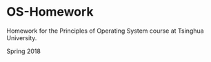 # OS-Homework
Homework for the Principles of Operating System course at Tsinghua University.

Spring 2018
